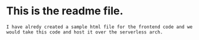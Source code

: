 # This is the readme file.

 ` I have alredy created a sample html file for the frontend code and we would take this code and host it over the serverless arch. `


